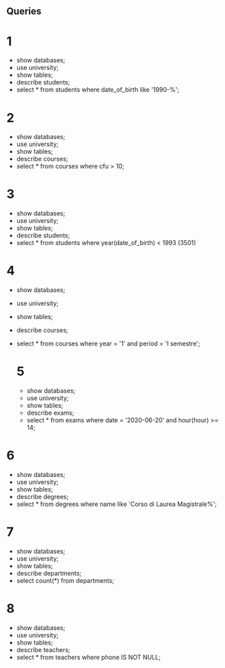 ## Queries
# 1
- show databases;
- use university;
- show tables;
- describe students;
- select *
  from students 
  where date_of_birth
  like '1990-%';

# 2
- show databases;
- use university;
- show tables;
- describe courses;
- select *
  from courses
  where cfu > 10;

# 3
- show databases;
- use university;
- show tables;
- describe students;
- select *
  from students
  where year(date_of_birth) < 1993
  (3501)

# 4 
- show databases;
- use university;
- show tables;
- describe courses;
- select *
  from courses
  where year = '1' and period = 'I semestre';  


  # 5
  - show databases;
  - use university;
  - show tables;
  - describe exams;
  - select *
    from exams
    where date = '2020-06-20' and hour(hour) >= 14;


# 6
  - show databases;
  - use university;
  - show tables;
  - describe degrees;
  - select *
    from degrees
    where name like 'Corso di Laurea Magistrale%';


# 7
  - show databases;
  - use university;
  - show tables;
  - describe departments;
  - select count(*) from departments; 


# 8
  - show databases;
  - use university;
  - show tables;
  - describe teachers;
  - select * 
    from teachers
    where phone IS NOT NULL;
